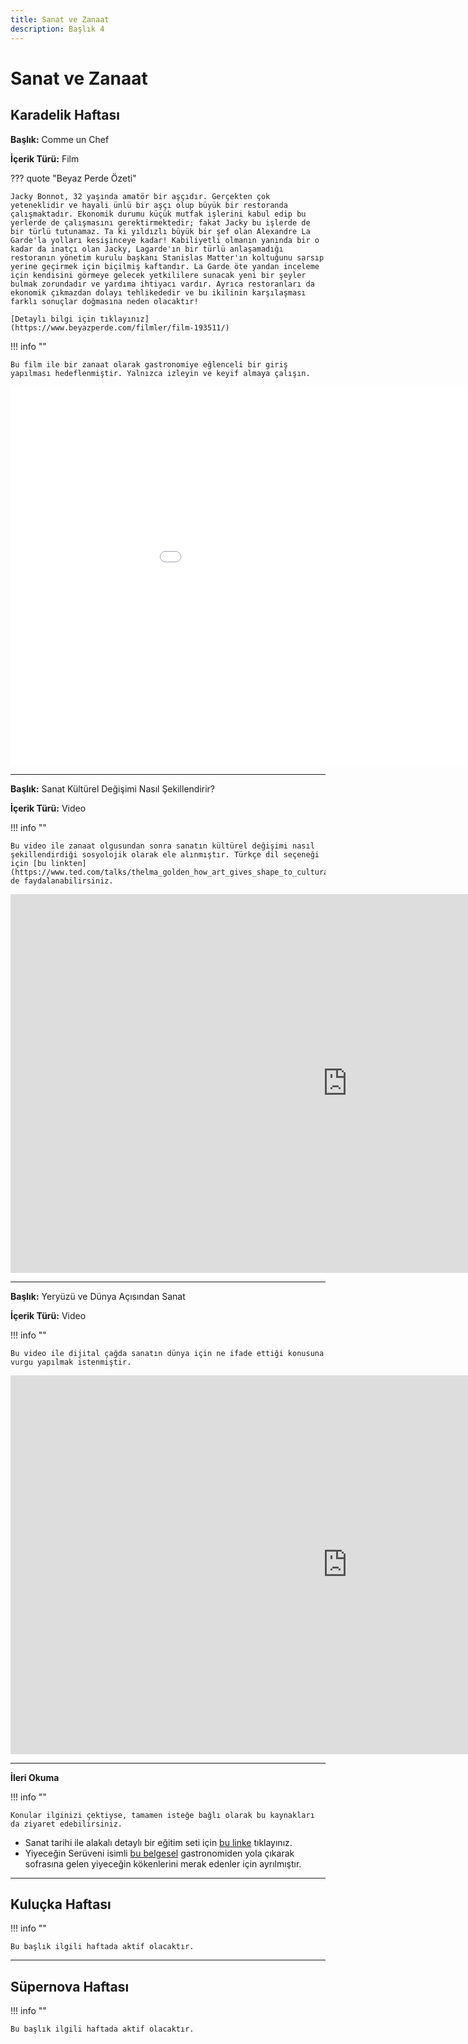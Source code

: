 ```yaml
---
title: Sanat ve Zanaat
description: Başlık 4
---
```


# **Sanat ve Zanaat**

## Karadelik Haftası

**Başlık:** Comme un Chef

**İçerik Türü:** Film

??? quote "Beyaz Perde Özeti"

    Jacky Bonnot, 32 yaşında amatör bir aşçıdır. Gerçekten çok yeteneklidir ve hayali ünlü bir aşçı olup büyük bir restoranda çalışmaktadır. Ekonomik durumu küçük mutfak işlerini kabul edip bu yerlerde de çalışmasını gerektirmektedir; fakat Jacky bu işlerde de bir türlü tutunamaz. Ta ki yıldızlı büyük bir şef olan Alexandre La Garde'la yolları kesişinceye kadar! Kabiliyetli olmanın yanında bir o kadar da inatçı olan Jacky, Lagarde'ın bir türlü anlaşamadığı restoranın yönetim kurulu başkanı Stanislas Matter'ın koltuğunu sarsıp yerine geçirmek için biçilmiş kaftandır. La Garde öte yandan inceleme için kendisini görmeye gelecek yetkililere sunacak yeni bir şeyler bulmak zorundadır ve yardıma ihtiyacı vardır. Ayrıca restoranları da ekonomik çıkmazdan dolayı tehlikededir ve bu ikilinin karşılaşması farklı sonuçlar doğmasına neden olacaktır!

    [Detaylı bilgi için tıklayınız](https://www.beyazperde.com/filmler/film-193511/)

!!! info ""

    Bu film ile bir zanaat olarak gastronomiye eğlenceli bir giriş yapılması hedeflenmiştir. Yalnızca izleyin ve keyif almaya çalışın.

<iframe width="1078" height="606" src="//ok.ru/videoembed/44284185198?nochat=1" frameborder="0" allow="autoplay" allowfullscreen></iframe>

---

**Başlık:** Sanat Kültürel Değişimi Nasıl Şekillendirir? 

**İçerik Türü:** Video

!!! info ""

    Bu video ile zanaat olgusundan sonra sanatın kültürel değişimi nasıl şekillendirdiği sosyolojik olarak ele alınmıştır. Türkçe dil seçeneği için [bu linkten](https://www.ted.com/talks/thelma_golden_how_art_gives_shape_to_cultural_change) de faydalanabilirsiniz.

<iframe width="1078" height="606" src="https://www.youtube.com/embed/1FCihq5n-hE?si=FF5G_FTweYCy1k6a" title="YouTube video player" frameborder="0" allow="accelerometer; autoplay; clipboard-write; encrypted-media; gyroscope; picture-in-picture; web-share" referrerpolicy="strict-origin-when-cross-origin" allowfullscreen></iframe>

---

**Başlık:** Yeryüzü ve Dünya Açısından Sanat 

**İçerik Türü:** Video

!!! info ""

    Bu video ile dijital çağda sanatın dünya için ne ifade ettiği konusuna vurgu yapılmak istenmiştir. 

<iframe width="1078" height="606" src="https://www.youtube.com/embed/a1TaFY1SoD8?si=AH3dKCXxhTQA7WSN" title="YouTube video player" frameborder="0" allow="accelerometer; autoplay; clipboard-write; encrypted-media; gyroscope; picture-in-picture; web-share" referrerpolicy="strict-origin-when-cross-origin" allowfullscreen></iframe>

---

**İleri Okuma**

!!! info ""

    Konular ilginizi çektiyse, tamamen isteğe bağlı olarak bu kaynakları da ziyaret edebilirsiniz.

- Sanat tarihi ile alakalı detaylı bir eğitim seti için [bu linke](https://www.khanacademy.org.tr/kategori.asp?cat=44) tıklayınız.
- Yiyeceğin Serüveni isimli [bu belgesel](https://www.trtbelgesel.com.tr/lezzet/yiyecegin-seruveni) gastronomiden yola çıkarak sofrasına gelen yiyeceğin kökenlerini merak edenler için ayrılmıştır.

---

## Kuluçka Haftası

!!! info ""

    Bu başlık ilgili haftada aktif olacaktır.

<!-- 
**Konuk:** Barbaros Ceylan

**Barbaros Ceylan Kimdir?**

<div class="grid cards" markdown>

- Barbaros Ceylan, 1984 yılı İTÜ İşletme Mühendisliği bölümünden mezun olmuştur. Doktorasını İstanbul Üniversitesi İktisat bölümünde tamamlamıştır. Selçuklu ve Osmanlı medeniyetlerindeki “Ahilik ve Esnaf/Meslek Teşkilatları”nın “ahlaki” ve “insani” değerlerini üniversitede öğrenim görmekte olan gençlere tanıtmak, farkındalıklarını arttırmak ve meslek hayatına sadece maddi değil, aynı zamanda manevi ve moral “değerler” ile de bakmalarını sağlayacak bir idraki kazandırmak gayesiyle, 2012 yılında Hamilik Okulu Vakfını kurmuştur. Halen Hamilik Okulu Vakfında dersler vermekte ve insani değerlerin topluma yayılması konusunda gayret göstermektedir.

- <figure markdown="span">
    ![Image title](img/barbaros-ceylan.webp)
    <figcaption><a href="https://www.linkedin.com/in/barbaros-ceylan-6b587096/?originalSubdomain=tr" target="_blank">Barbaros Ceylan</figcaption>
  </figure>

</div>
-->

---

## Süpernova Haftası

!!! info ""

    Bu başlık ilgili haftada aktif olacaktır.

<!--
??? travel "İstanbul"

    Ekonomi ve ticaret kriterlerinin daha iyi anlaşılabilmesini sağlamak adına örnek bir vaka çalışması düzenlenecektir. Bu vaka çalışmasında öğrenciler iki hafta boyunca öğrendikleri teorik bilgileri uygulama ve anlamlandırma şansı elde edecektir. Bu içerik tüm illerde ortak olarak düzenlenecektir.

??? travel "Konya"

    Ekonomi ve ticaret kriterlerinin daha iyi anlaşılabilmesini sağlamak adına örnek bir vaka çalışması düzenlenecektir. Bu vaka çalışmasında öğrenciler iki hafta boyunca öğrendikleri teorik bilgileri uygulama ve anlamlandırma şansı elde edecektir. Bu içerik tüm illerde ortak olarak düzenlenecektir.

??? travel "Antalya"

    Ekonomi ve ticaret kriterlerinin daha iyi anlaşılabilmesini sağlamak adına örnek bir vaka çalışması düzenlenecektir. Bu vaka çalışmasında öğrenciler iki hafta boyunca öğrendikleri teorik bilgileri uygulama ve anlamlandırma şansı elde edecektir. Bu içerik tüm illerde ortak olarak düzenlenecektir.

??? travel "Samsun"

    Ekonomi ve ticaret kriterlerinin daha iyi anlaşılabilmesini sağlamak adına örnek bir vaka çalışması düzenlenecektir. Bu vaka çalışmasında öğrenciler iki hafta boyunca öğrendikleri teorik bilgileri uygulama ve anlamlandırma şansı elde edecektir. Bu içerik tüm illerde ortak olarak düzenlenecektir.

??? travel "Sivas"

    Ekonomi ve ticaret kriterlerinin daha iyi anlaşılabilmesini sağlamak adına örnek bir vaka çalışması düzenlenecektir. Bu vaka çalışmasında öğrenciler iki hafta boyunca öğrendikleri teorik bilgileri uygulama ve anlamlandırma şansı elde edecektir. Bu içerik tüm illerde ortak olarak düzenlenecektir.

-->
